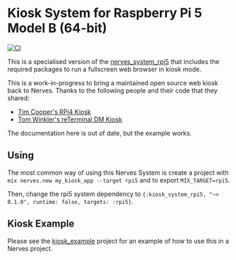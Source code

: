 # Kiosk System for Raspberry Pi 5 Model B (64-bit)

[![CI](https://github.com/nerves-web-kiosk/kiosk_system_rpi5/actions/workflows/ci.yml/badge.svg)](https://github.com/nerves-web-kiosk/kiosk_system_rpi5/actions/workflows/ci.yml)

This is a specialised version of the
[nerves_system_rpi5](https://github.com/nerves-project/nerves_system_rpi5) that
includes the required packages to run a fullscreen web browser in kiosk mode.

This is a work-in-progress to bring a maintained open source web kiosk back to
Nerves. Thanks to the following people and their code that they shared:

- [Tim Cooper's RPi4 Kiosk](https://github.com/coop/kiosk_system_rpi4)
- [Tom Winkler's reTerminal DM Kiosk](https://github.com/formrausch/frio_rpi4)

The documentation here is out of date, but the example works.

## Using

The most common way of using this Nerves System is create a project with `mix
nerves.new my_kiosk_app --target rpi5` and to export `MIX_TARGET=rpi5`.

Then, change the rpi5 system dependency to `{:kiosk_system_rpi5, "~> 0.1.0",
runtime: false, targets: :rpi5}`.

## Kiosk Example

Please see the
[kiosk_example](https://github.com/nerves-web-kiosk/kiosk_example) project for
an example of how to use this in a Nerves project.
